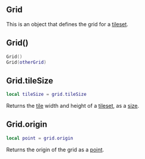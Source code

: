 ## Grid

This is an object that defines the grid for a [tileset](tileset.md#tileset).

## Grid()

```lua
Grid()
Grid(otherGrid)
```

## Grid.tileSize

```lua 
local tileSize = grid.tileSize
```

Returns the [tile](tile.md#tile) width and height of a [tileset](tileset.md#tileset), as a [size](size.md#size).

## Grid.origin

```lua 
local point = grid.origin
```

Returns the origin of the grid as a [point](point.md#point).